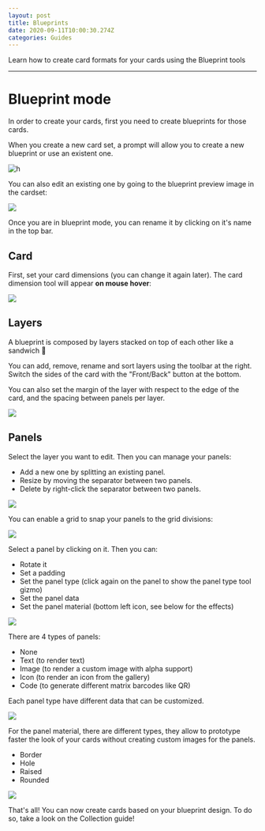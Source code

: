 ```yaml
---
layout: post
title: Blueprints
date: 2020-09-11T10:00:30.274Z
categories: Guides
---
```

Learn how to create card formats for your cards using the Blueprint tools

- - -

# Blueprint mode

In order to create your cards, first you need to create blueprints for those cards.

When you create a new card set, a prompt will allow you to create a new blueprint or use an existent one.

![h](/images/uploads/bp_1.png "h")

You can also edit an existing one by going to the blueprint preview image in the cardset:

![](/images/uploads/bp_2.png)

Once you are in blueprint mode, you can rename it by clicking on it's name in the top bar.

## Card

First, set your card dimensions (you can change it again later). The card dimension tool will appear **on mouse hover**:

![](/images/uploads/bp_3.png)

## Layers

A blueprint is composed by layers stacked on top of each other like a sandwich 🥪

You can add, remove, rename and sort layers using the toolbar at the right. Switch the sides of the card with the "Front/Back" button at the bottom.

You can also set the margin of the layer with respect to the edge of the card, and the spacing between panels per layer.

![](/images/uploads/bp_4.png)

## Panels

Select the layer you want to edit. Then you can manage your panels:

* Add a new one by splitting an existing panel.
* Resize by moving the separator between two panels.
* Delete by right-click the separator between two panels.

![](/images/uploads/bp_5.png)

You can enable a grid to snap your panels to the grid divisions:

![](/images/uploads/bp_6.png)

Select a panel by clicking on it. Then you can:

* Rotate it
* Set a padding
* Set the panel type (click again on the panel to show the panel type tool gizmo)
* Set the panel data
* Set the panel material (bottom left icon, see below for the effects)

![](/images/uploads/bp_7.png)

There are 4 types of panels:

* None
* Text (to render text)
* Image (to render a custom image with alpha support)
* Icon (to render an icon from the gallery)
* Code (to generate different matrix barcodes like QR)

Each panel type have different data that can be customized.

![](/images/uploads/bp_8.png)

For the panel material, there are different types, they allow to prototype faster the look of your cards without creating custom images for the panels.

* Border
* Hole
* Raised
* Rounded

![](/images/uploads/bp_9.png)

That's all! You can now create cards based on your blueprint design. To do so, take a look on the   Collection guide!